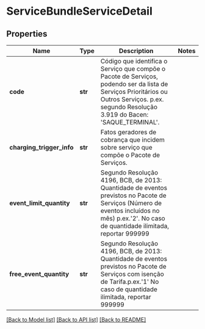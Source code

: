 # ServiceBundleServiceDetail

## Properties
Name | Type | Description | Notes
------------ | ------------- | ------------- | -------------
**code** | **str** | Código que identifica o Serviço que compõe o Pacote de Serviços, podendo ser da lista de Serviços Prioritários ou Outros Serviços. p.ex. segundo Resolução 3.919 do Bacen: &#x27;SAQUE_TERMINAL&#x27;.  | 
**charging_trigger_info** | **str** | Fatos geradores de cobrança que incidem sobre serviço que compõe o Pacote de Serviços.  | 
**event_limit_quantity** | **str** | Segundo Resolução  4196, BCB, de 2013: Quantidade de eventos previstos no Pacote de Serviços (Número de eventos incluídos no mês) p.ex.&#x27;2&#x27;. No caso de quantidade ilimitada, reportar 999999  | 
**free_event_quantity** | **str** | Segundo Resolução  4196, BCB, de 2013: Quantidade de eventos previstos no Pacote de Serviços com isenção de Tarifa.p.ex.&#x27;1&#x27;  No caso de quantidade ilimitada, reportar 999999  | 

[[Back to Model list]](../README.md#documentation-for-models) [[Back to API list]](../README.md#documentation-for-api-endpoints) [[Back to README]](../README.md)

